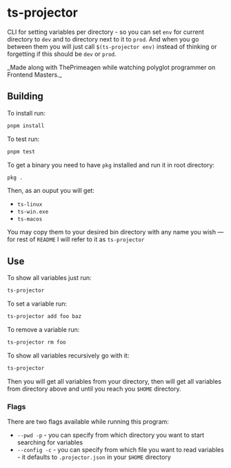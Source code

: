# ts-projector

CLI for setting variables per directory - so you can set `env` for current directory to `dev` and to directory next to it to `prod`.
And when you go between them you will just call `$(ts-projector env)` instead of thinking or forgetting if this should be `dev` or `prod`.

\_Made along with ThePrimeagen while watching polyglot programmer on Frontend Masters.\_

## Building

To install run:

```sh
pnpm install
```

To test run:

```sh
pnpm test
```

To get a binary you need to have `pkg` installed and run it in root directory:

```sh
pkg .
```

Then, as an ouput you will get:

- `ts-linux`
- `ts-win.exe`
- `ts-macos`

You may copy them to your desired bin directory with any name you wish — for rest of `README` I will refer to it as `ts-projector`

## Use

To show all variables just run:

```sh
ts-projector
```

To set a variable run:

```sh
ts-projector add foo baz
```

To remove a variable run:

```sh
ts-projector rm foo
```

To show all variables recursively go with it:

```sh
ts-projector
```

Then you will get all variables from your directory, then will get all variables from directory above and until you reach you `$HOME` directory.

### Flags

There are two flags available while running this program:

- `--pwd -p` - you can specify from which directory you want to start searching for variables
- `--config -c` - you can specify from which file you want to read variables - it defaults to `.projector.json` in your `$HOME` directory
